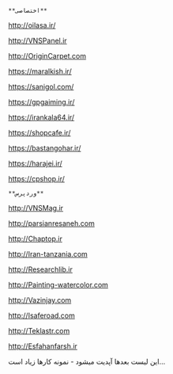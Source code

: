     **اختصاصی**

http://oilasa.ir/

http://VNSPanel.ir

http://OriginCarpet.com

https://maralkish.ir/

https://sanigol.com/

https://gpgaiming.ir/

https://irankala64.ir/

https://shopcafe.ir/

https://bastangohar.ir/

https://harajei.ir/

https://cpshop.ir/

    **وردپرس**

http://VNSMag.ir

http://parsianresaneh.com

http://Chaptop.ir

http://Iran-tanzania.com

http://Researchlib.ir

http://Painting-watercolor.com

http://Vazinjay.com

http://Isaferoad.com

http://Teklastr.com

http://Esfahanfarsh.ir

این لیست بعدها آپدیت میشود - نمونه کارها زیاد است...
